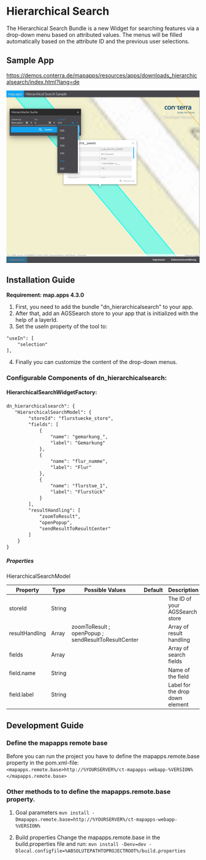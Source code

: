 # Hierarchical Search
The Hierarchical Search Bundle is a new Widget for searching features via a drop-down menu based on attributed values.
The menus will be filled automatically based on the attribute ID and the previous user selections.

## Sample App
https://demos.conterra.de/mapapps/resources/apps/downloads_hierarchicalsearch/index.html?lang=de 

![Screenshot Sample App Hierarchical Search](https://github.com/conterra/mapapps-hierarchical-search/blob/master/screenshot.JPG)

## Installation Guide
**Requirement: map.apps 4.3.0**

1. First, you need to add the bundle "dn_hierarchicalsearch" to your app.
2. After that, add an AGSSearch store to your app that is initialized with the help of a layerId.
3. Set the useIn property of the tool to:
```
"useIn": [
    "selection"
],
```
4. Finally you can customize the content of the drop-down menus.

### Configurable Components of dn_hierarchicalsearch:
#### HierarchicalSearchWidgetFactory:
``` 
dn_hierarchicalsearch": {
   "HierarchicalSearchModel": {
        "storeId": "flurstuecke_store",
        "fields": [
            {
                "name": "gemarkung_",
                "label": "Gemarkung"
            },
            {
                "name": "flur_numme",
                "label": "Flur"
            },
            {
                "name": "flurstue_1",
                "label": "Flurstück"
            }
        ],
        "resultHandling": [
            "zoomToResult",
            "openPopup",
            "sendResultToResultCenter"
        ]
    }
}
```

##### Properties
HierarchicalSearchModel

 | Property                       | Type    | Possible Values                                     | Default            | Description                                                      |
 |--------------------------------|---------|-----------------------------------------------------|--------------------|------------------------------------------------------------------|
 | storeId                        | String  |                                                     |                    | The ID of your AGSSearch store                                   |
 | resultHandling                 | Array   | zoomToResult ; openPopup ; sendResultToResultCenter |                    | Array of result handling                                         |
 | fields                         | Array   |                                                     |                    | Array of search fields                                           |
 | field.name                     | String  |                                                     |                    | Name of the field                                                |
 | field.label                    | String  |                                                     |                    | Label for the drop down element                                  |

## Development Guide
### Define the mapapps remote base
Before you can run the project you have to define the mapapps.remote.base property in the pom.xml-file:
`<mapapps.remote.base>http://%YOURSERVER%/ct-mapapps-webapp-%VERSION%</mapapps.remote.base>`

### Other methods to to define the mapapps.remote.base property.
1. Goal parameters
`mvn install -Dmapapps.remote.base=http://%YOURSERVER%/ct-mapapps-webapp-%VERSION%`

2. Build properties
Change the mapapps.remote.base in the build.properties file and run:
`mvn install -Denv=dev -Dlocal.configfile=%ABSOLUTEPATHTOPROJECTROOT%/build.properties`
